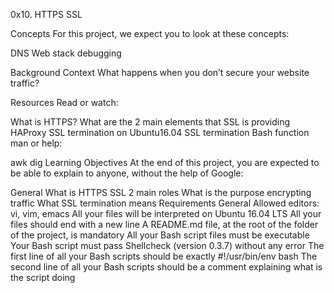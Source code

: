 0x10. HTTPS SSL

Concepts
For this project, we expect you to look at these concepts:

DNS
Web stack debugging


Background Context
What happens when you don’t secure your website traffic?


Resources
Read or watch:

What is HTTPS?
What are the 2 main elements that SSL is providing
HAProxy SSL termination on Ubuntu16.04
SSL termination
Bash function
man or help:

awk
dig
Learning Objectives
At the end of this project, you are expected to be able to explain to anyone, without the help of Google:

General
What is HTTPS SSL 2 main roles
What is the purpose encrypting traffic
What SSL termination means
Requirements
General
Allowed editors: vi, vim, emacs
All your files will be interpreted on Ubuntu 16.04 LTS
All your files should end with a new line
A README.md file, at the root of the folder of the project, is mandatory
All your Bash script files must be executable
Your Bash script must pass Shellcheck (version 0.3.7) without any error
The first line of all your Bash scripts should be exactly #!/usr/bin/env bash
The second line of all your Bash scripts should be a comment explaining what is the script doing
